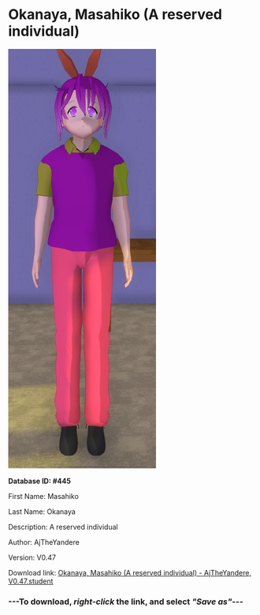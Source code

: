 # Okanaya, Masahiko (A reserved individual)

<img src="https://raw.githubusercontent.com/Arbiter1223/Daigaku-Gurashi-Custom-Students/master/Students/Files/Okanaya%2C%20Masahiko%20(A%20reserved%20individual).png" title="Okanaya, Masahiko (A reserved individual) - AjTheYandere, V0.47">

**Database ID: #445**

First Name: Masahiko

Last Name: Okanaya

Description: A reserved individual

Author: AjTheYandere

Version: V0.47

Download link: <a href="https://raw.githubusercontent.com/Arbiter1223/Daigaku-Gurashi-Custom-Students/master/Students/Files/Okanaya%2C%20Masahiko%20(A%20reserved%20individual)%20-%20AjTheYandere%2C%20V0.47.student">Okanaya, Masahiko (A reserved individual) - AjTheYandere, V0.47.student</a>

### ---**To download, _right-click_ the link, and select _"Save as"_**---
